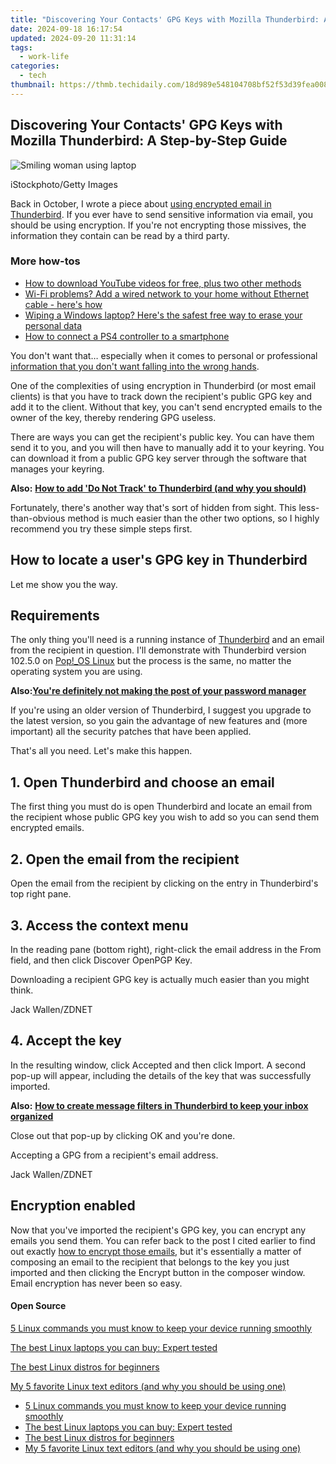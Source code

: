 ```yaml
---
title: "Discovering Your Contacts' GPG Keys with Mozilla Thunderbird: A Step-by-Step Guide"
date: 2024-09-18 16:17:54
updated: 2024-09-20 11:31:14
tags:
  - work-life
categories:
  - tech
thumbnail: https://thmb.techidaily.com/18d989e548104708bf52f53d39fea00818139641241145ab7026454dd288c9b9.jpg
---
```


## Discovering Your Contacts' GPG Keys with Mozilla Thunderbird: A Step-by-Step Guide

![Smiling woman using laptop](https://www.zdnet.com/a/img/resize/427fd66cbb89652915ab2b69ecd99f6680359bf3/2020/04/07/e12cf506-15c6-430e-aab3-e957e9d50e53/lighting1.jpg?auto=webp&width=1280)

iStockphoto/Getty Images

Back in October, I wrote a piece about [using encrypted email in Thunderbird](https://www.zdnet.com/article/how-to-encrypt-email-in-thunderbird-and-why-you-should/). If you ever have to send sensitive information via email, you should be using encryption. If you're not encrypting those missives, the information they contain can be read by a third party. 

### More how-tos

* [How to download YouTube videos for free, plus two other methods](https://www.zdnet.com/article/how-to-download-youtube-videos-for-free-plus-two-other-methods/)
* [Wi-Fi problems? Add a wired network to your home without Ethernet cable - here's how](https://www.zdnet.com/article/wi-fi-problems-how-to-add-a-wired-network-to-your-home-without-ethernet-cable/)
* [Wiping a Windows laptop? Here's the safest free way to erase your personal data](https://www.zdnet.com/article/wiping-a-windows-laptop-heres-the-safest-free-way-to-erase-your-personal-data/)
* [How to connect a PS4 controller to a smartphone](https://www.zdnet.com/article/how-to-connect-a-ps4-controller-to-a-smartphone/)

You don't want that… especially when it comes to personal or professional [information that you don't want falling into the wrong hands](https://www.zdnet.com/article/online-security-101-how-to-protect-your-privacy-from-hackers-spies-and-the-government/). 

One of the complexities of using encryption in Thunderbird (or most email clients) is that you have to track down the recipient's public GPG key and add it to the client. Without that key, you can't send encrypted emails to the owner of the key, thereby rendering GPG useless. 

There are ways you can get the recipient's public key. You can have them send it to you, and you will then have to manually add it to your keyring. You can download it from a public GPG key server through the software that manages your keyring. 

**Also:** [**How to add 'Do Not Track' to Thunderbird (and why you should)**](https://www.zdnet.com/home-and-office/work-life/how-to-add-do-not-track-to-thunderbird-and-why-you-should/)

Fortunately, there's another way that's sort of hidden from sight. This less-than-obvious method is much easier than the other two options, so I highly recommend you try these simple steps first. 

##  How to locate a user's GPG key in Thunderbird 

Let me show you the way. 

##  Requirements 

The only thing you'll need is a running instance of [Thunderbird](https://www.thunderbird.net/) and an email from the recipient in question. I'll demonstrate with Thunderbird version 102.5.0 on [Pop!\_OS Linux](https://www.zdnet.com/article/pop-os-might-have-a-complicated-name-but-it-makes-using-linux-so-easy/) but the process is the same, no matter the operating system you are using. 

**Also:**[**You're definitely not making the post of your password manager**](https://www.zdnet.com/article/youre-definitely-not-making-the-most-of-your-password-manager/) 

 If you're using an older version of Thunderbird, I suggest you upgrade to the latest version, so you gain the advantage of new features and (more important) all the security patches that have been applied. 

That's all you need. Let's make this happen. 

## 1\. Open Thunderbird and choose an email

The first thing you must do is open Thunderbird and locate an email from the recipient whose public GPG key you wish to add so you can send them encrypted emails.

## 2\. Open the email from the recipient

Open the email from the recipient by clicking on the entry in Thunderbird's top right pane.

## 3\. Access the context menu

In the reading pane (bottom right), right-click the email address in the From field, and then click Discover OpenPGP Key.

Downloading a recipient GPG key is actually much easier than you might think.

Jack Wallen/ZDNET

## 4\. Accept the key

In the resulting window, click Accepted and then click Import. A second pop-up will appear, including the details of the key that was successfully imported. 

**Also:** [**How to create message filters in Thunderbird to keep your inbox organized**](https://www.zdnet.com/article/how-to-create-message-filters-in-thunderbird-to-keep-your-inbox-organized/)

Close out that pop-up by clicking OK and you're done. 

Accepting a GPG from a recipient's email address.

Jack Wallen/ZDNET

##  Encryption enabled 

Now that you've imported the recipient's GPG key, you can encrypt any emails you send them. You can refer back to the post I cited earlier to find out exactly [how to encrypt those emails](https://www.zdnet.com/article/how-to-encrypt-email-in-thunderbird-and-why-you-should/), but it's essentially a matter of composing an email to the recipient that belongs to the key you just imported and then clicking the Encrypt button in the composer window. Email encryption has never been so easy. 

#### Open Source

[5 Linux commands you must know to keep your device running smoothly](https://www.zdnet.com/article/5-linux-commands-you-must-know-to-keep-your-device-running-smoothly/ "5 Linux commands you must know to keep your device running smoothly")

[The best Linux laptops you can buy: Expert tested](https://www.zdnet.com/article/best-linux-laptop/ "The best Linux laptops you can buy: Expert tested")

[The best Linux distros for beginners](https://www.zdnet.com/article/best-linux-desktops-for-beginners/ "The best Linux distros for beginners")

[My 5 favorite Linux text editors (and why you should be using one)](https://www.zdnet.com/article/my-favorite-linux-text-editors-and-why-you-should-be-using-one/ "My 5 favorite Linux text editors (and why you should be using one)")

* [5 Linux commands you must know to keep your device running smoothly](https://www.zdnet.com/article/5-linux-commands-you-must-know-to-keep-your-device-running-smoothly/ "5 Linux commands you must know to keep your device running smoothly")
* [The best Linux laptops you can buy: Expert tested](https://www.zdnet.com/article/best-linux-laptop/ "The best Linux laptops you can buy: Expert tested")
* [The best Linux distros for beginners](https://www.zdnet.com/article/best-linux-desktops-for-beginners/ "The best Linux distros for beginners")
* [My 5 favorite Linux text editors (and why you should be using one)](https://www.zdnet.com/article/my-favorite-linux-text-editors-and-why-you-should-be-using-one/ "My 5 favorite Linux text editors (and why you should be using one)")

<ins class="adsbygoogle"
     style="display:block"
     data-ad-format="autorelaxed"
     data-ad-client="ca-pub-7571918770474297"
     data-ad-slot="1223367746"></ins>



<ins class="adsbygoogle"
     style="display:block"
     data-ad-client="ca-pub-7571918770474297"
     data-ad-slot="8358498916"
     data-ad-format="auto"
     data-full-width-responsive="true"></ins>
